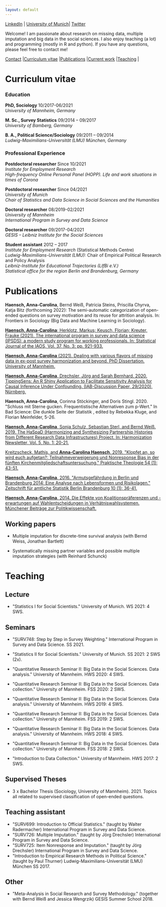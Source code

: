 ```yaml
---
layout: default
---
```


[LinkedIn](https://de.linkedin.com/in/anna-carolina-haensch-626b1b16a) |
[University of Munich](https://www.soda.statistik.uni-muenchen.de/people/employees/haensch/index.html)|
[Twitter](https://twitter.com/CarolinaHaensch)

Welcome! I am passionate about research on missing data, multiple imputation and big data in the social sciences. I also enjoy teaching (a lot) and programming (mostly in R and python). If you have any questions, please feel free to contact me!

[Contact](https://www.soda.statistik.uni-muenchen.de/people/employees/haensch/index.html) |[Curriculum vitae](#curriculum-vitae) |[Publications](#publications) |[Current work](#work) |[Teaching](#teaching) |

# Curriculum vitae

### Education

**PhD, Sociology** 10/2017-06/2021  <br>
*University of Mannheim, Germany* <br>

**M. Sc., Survey Statistics** 09/2014 – 09/2017 <br>
*University of Bamberg, Germany*<br>

**B. A., Political Science/Sociology** 09/2011 – 09/2014<br>
*Ludwig-Maximilians-Universität (LMU) München, Germany*<br>


### Professional Experience

**Postdoctoral researcher** Since 10/2021 <br>
*Institute for Employment Research* <br>
*High-frequency Online Personal Panel (HOPP). Life and work situations in times of Corona*  <br>

**Postdoctoral researcher** Since 04/2021 <br>
*University of Munich* <br>
*Chair of Statistics and Data Science in Social Sciences and the Humanities*  <br>

**Doctoral researcher** 08/2019-02/2021 <br>
*University of Mannheim* <br>
*International Program in Survey and Data Science*<br>

**Doctoral researcher** 09/2017-04/2021 <br>
*GESIS – Leibniz Institute for the Social Sciences* <br>

**Student assistant** 2012 – 2017  <br>
*Institute for Employment Research* (Statistical Methods Centre) <br>
*Ludwig-Maximilians-Universität (LMU):* Chair of Empirical Political Research and Policy Analysis <br>
*Leibniz-Institute for Educational Trajectories (LIfBi e.V.)* <br>
*Statistical office for the region Berlin and Brandenburg, Germany*


# Publications

**Haensch, Anna-Carolina**, Bernd Weiß, Patricia Steins, Priscilla Chyrva, Katja Bitz (forthcoming 2022): The semi-automatic categorization of open-ended questions on survey motivation and its reuse for attrition analysis. In:  Frontiers in Sociology (Big Data and Machine Learning in Sociology). 

[**Haensch, Anna-Carolina**; Herklotz, Markus; Keusch, Florian; Kreuter, Frauke (2021). The international program in survey and data science (IPSDS): a modern study program for working professionals. In: Statistical Journal of the IAOS, Vol. 37, No. 3: pp. 921-933.](https://content.iospress.com/articles/statistical-journal-of-the-iaos/sji210833)

[**Haensch, Anna-Carolina** (2021). Dealing with various flavors of missing data in ex-post survey harmonization and beyond. PhD Dissertation. University of Mannheim.](https://madoc.bib.uni-mannheim.de/59940/) 

[**Haensch, Anna-Carolina**,  Drechsler, Jörg and Sarah Bernhard. 2020. TippingSens: An R Shiny Application to Facilitate Sensitivity Analysis for Causal Inference Under Confounding. (IAB-Discussion Paper, 29/2020), Nürnberg.](https://www.iab.de/183/section.aspx/Publikation/K200925EAL)

**Haensch, Anna-Carolina**, Corinna Stöckinger, and Doris Stingl. 2020. "Schluss mit Sterne gucken. Frequentistische Alternativen zum p-Wert." In Bad Science: Die dunkle Seite der Statistik , edited by Rebekka Kluge, and Florian Meinfelder, 5-26.

[**Haensch, Anna-Carolina**, Sonja Schulz, Sebastian Sterl, and Bernd Weiß. 2019. The HaSpaD (Harmonizing and Synthesizing Partnership Histories from Different Research Data Infrastructures) Project. In: Harmonization Newsletter, Vol. 5, No. 1: 20-21.](https://www.asc.ohio-state.edu/dataharmonization/wp-content/uploads/2019/07/Harmonization-Newsletter-v5n1-Spring-Summer-FINAL-2019.pdf)

[Kreitzscheck, Mathis, and **Anna-Carolina Haensch**. 2019. "Klopfet an, so wird euch aufgetan?: Teilnahmeverweigerung und Nonresponse Bias in der fünften Kirchenmitgliedschaftsuntersuchung." Praktische Theologie 54 (1): 43-51.](https://doi.org/10.14315/prth-2019-540110)

[**Haensch, Anna-Carolina**. 2016. "Armutsgefährdung in Berlin und Brandenburg 2014: Eine Analyse nach Lebensformen und Risikolagen." Zeitschrift für amtliche Statistik Berlin Brandenburg 10 (1): 36-41.](https://www.statistik-berlin-brandenburg.de/produkte/zeitschrift/2016/HZ_201601.pdf)

[**Haensch, Anna-Carolina**. 2014. Die Effekte von Koalitionspräferenzen und -erwartungen auf Wahlentscheidungen in Verhätniswahlsystemen. Münchener Beiträge zur Politikwissenschaft.](https://epub.ub.uni-muenchen.de/21845/)

## Working papers

- Multiple imputation for discrete-time survival analysis (with Bernd Weiss, Jonathan Bartlett)

- Systematically missing partner variables and possible multiple imputation strategies (with Reinhard Schunck)


# Teaching

## Lecture

- "Statistics I for Social Scientists." University of Munich. WS 2021: 4 SWS. 

## Seminars

- "SURV748: Step by Step in Survey Weighting." International Program in Survey and Data Science. SS 2021.

- "Statistics II for Social Scientists." University of Munich. SS 2021: 2 SWS (2x).

- "Quantitative Research Seminar II: Big Data in the Social Sciences. Data analysis." University of Mannheim. HWS 2020: 4 SWS.

- "Quantitative Research Seminar II: Big Data in the Social Sciences. Data collection."  University of Mannheim. FSS 2020: 2 SWS.

- "Quantitative Research Seminar II: Big Data in the Social Sciences. Data analysis."  University of Mannheim. HWS 2019: 4 SWS.

- "Quantitative Research Seminar II: Big Data in the Social Sciences. Data collection."  University of Mannheim. FSS 2019: 2 SWS.

- "Quantitative Research Seminar II: Big Data in the Social Sciences. Data analysis."  University of Mannheim. HWS 2018: 4 SWS.

- "Quantitative Research Seminar II: Big Data in the Social Sciences. Data collection."  University of Mannheim. FSS 2018: 2 SWS.

- "Introduction to Data Collection."  University of Mannheim. HWS 2017: 2 SWS.


## Supervised Theses

- 3 x Bachelor Thesis (Sociology, University of Mannheim). 2021. Topics all related to supervised classification of open-ended questions.

## Teaching assistant

- "SURV699: Introduction to Official Statistics." (taught by Walter Radermacher) International Program in Survey and Data Science. 
- "SURV726: Multiple Imputation." (taught by Jörg Drechsler) International Program in Survey and Data Science. 
- "SURV725: Item Nonresponse and Imputation." (taught by Jörg Drechsler) International Program in Survey and Data Science. 
- "Introduction to Empirical Research Methods in Political Science." (taught by Paul Thurner) Ludwig-Maximilians-Universität (LMU) München SS 2017.

## Other

- "Meta-Analysis in Social Research and Survey Methodology." (together with Bernd Weiß and Jessica Wengrzik) GESIS Summer School 2018.

